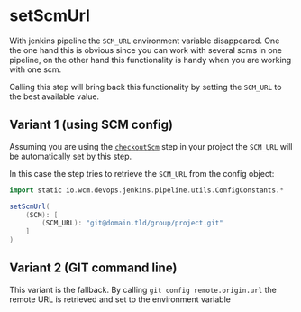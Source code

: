 # setScmUrl

With jenkins pipeline the `SCM_URL` environment variable disappeared.
One the one hand this is obvious since you can work with several scms in
one pipeline, on the other hand this functionality is handy when you are
working with one scm.

Calling this step will bring back this functionality by setting the
`SCM_URL` to the best available value.

## Variant 1 (using SCM config)
Assuming you are using the [`checkoutScm`](checkoutScm.groovy) step in
your project the `SCM_URL` will be automatically set by this step.

In this case the step tries to retrieve the `SCM_URL` from
the config object:

```groovy
import static io.wcm.devops.jenkins.pipeline.utils.ConfigConstants.*

setScmUrl(
    (SCM): [
        (SCM_URL): "git@domain.tld/group/project.git"
    ]
)
```

## Variant 2 (GIT command line)
This variant is the fallback. By calling `git config remote.origin.url`
the remote URL is retrieved and set to the environment variable
